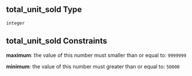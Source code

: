 ## total_unit_sold Type

`integer`

## total_unit_sold Constraints

**maximum**: the value of this number must smaller than or equal to: `9999999`

**minimum**: the value of this number must greater than or equal to: `50000`
